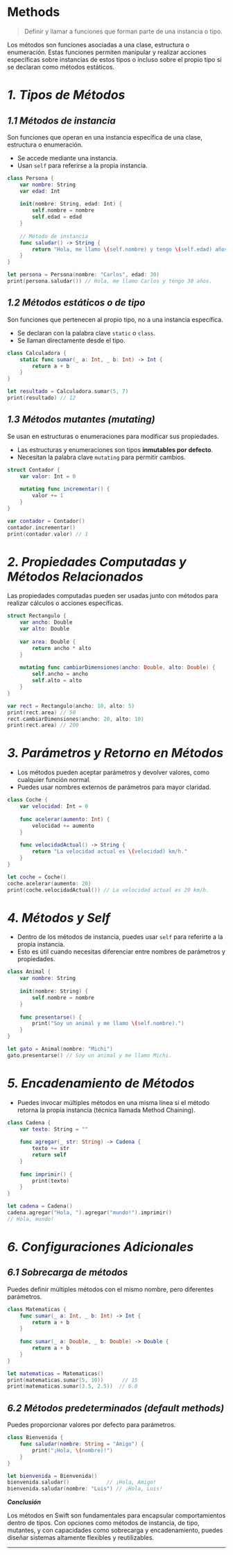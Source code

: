 # Methods

> Definir y llamar a funciones que forman parte de una instancia o tipo.
> 

Los métodos son funciones asociadas a una clase, estructura o enumeración. Estas funciones permiten manipular y realizar acciones específicas sobre instancias de estos tipos o incluso sobre el propio tipo si se declaran como métodos estáticos.

# ***1. Tipos de Métodos***

## ***1.1 Métodos de instancia***

Son funciones que operan en una instancia específica de una clase, estructura o enumeración.

- Se accede mediante una instancia.
- Usan `self` para referirse a la propia instancia.

```swift
class Persona {
    var nombre: String
    var edad: Int
    
    init(nombre: String, edad: Int) {
        self.nombre = nombre
        self.edad = edad
    }
    
    // Método de instancia
    func saludar() -> String {
        return "Hola, me llamo \(self.nombre) y tengo \(self.edad) años."
    }
}

let persona = Persona(nombre: "Carlos", edad: 30)
print(persona.saludar()) // Hola, me llamo Carlos y tengo 30 años.
```

## ***1.2 Métodos estáticos o de tipo***

Son funciones que pertenecen al propio tipo, no a una instancia específica.

- Se declaran con la palabra clave `static` o `class`.
- Se llaman directamente desde el tipo.

```swift
class Calculadora {
    static func sumar(_ a: Int, _ b: Int) -> Int {
        return a + b
    }
}

let resultado = Calculadora.sumar(5, 7)
print(resultado) // 12
```

## ***1.3 Métodos mutantes (mutating)***

Se usan en estructuras o enumeraciones para modificar sus propiedades.

- Las estructuras y enumeraciones son tipos **inmutables por defecto**.
- Necesitan la palabra clave `mutating` para permitir cambios.

```swift
struct Contador {
    var valor: Int = 0
    
    mutating func incrementar() {
        valor += 1
    }
}

var contador = Contador()
contador.incrementar()
print(contador.valor) // 1
```

# ***2. Propiedades Computadas y Métodos Relacionados***

Las propiedades computadas pueden ser usadas junto con métodos para realizar cálculos o acciones específicas.

```swift
struct Rectangulo {
    var ancho: Double
    var alto: Double
    
    var area: Double {
        return ancho * alto
    }
    
    mutating func cambiarDimensiones(ancho: Double, alto: Double) {
        self.ancho = ancho
        self.alto = alto
    }
}

var rect = Rectangulo(ancho: 10, alto: 5)
print(rect.area) // 50
rect.cambiarDimensiones(ancho: 20, alto: 10)
print(rect.area) // 200
```

# ***3. Parámetros y Retorno en Métodos***

- Los métodos pueden aceptar parámetros y devolver valores, como cualquier función normal.
- Puedes usar nombres externos de parámetros para mayor claridad.

```swift
class Coche {
    var velocidad: Int = 0
    
    func acelerar(aumento: Int) {
        velocidad += aumento
    }
    
    func velocidadActual() -> String {
        return "La velocidad actual es \(velocidad) km/h."
    }
}

let coche = Coche()
coche.acelerar(aumento: 20)
print(coche.velocidadActual()) // La velocidad actual es 20 km/h.
```

# ***4. Métodos y Self***

- Dentro de los métodos de instancia, puedes usar `self` para referirte a la propia instancia.
- Esto es útil cuando necesitas diferenciar entre nombres de parámetros y propiedades.

```swift
class Animal {
    var nombre: String
    
    init(nombre: String) {
        self.nombre = nombre
    }
    
    func presentarse() {
        print("Soy un animal y me llamo \(self.nombre).")
    }
}

let gato = Animal(nombre: "Michi")
gato.presentarse() // Soy un animal y me llamo Michi.
```

# ***5. Encadenamiento de Métodos***

- Puedes invocar múltiples métodos en una misma línea si el método retorna la propia instancia (técnica llamada Method Chaining).

```swift
class Cadena {
    var texto: String = ""
    
    func agregar(_ str: String) -> Cadena {
        texto += str
        return self
    }
    
    func imprimir() {
        print(texto)
    }
}

let cadena = Cadena()
cadena.agregar("Hola, ").agregar("mundo!").imprimir()
// Hola, mundo!
```

# ***6. Configuraciones Adicionales***

## ***6.1 Sobrecarga de métodos***

Puedes definir múltiples métodos con el mismo nombre, pero diferentes parámetros.

```swift
class Matematicas {
    func sumar(_ a: Int, _ b: Int) -> Int {
        return a + b
    }
    
    func sumar(_ a: Double, _ b: Double) -> Double {
        return a + b
    }
}

let matematicas = Matematicas()
print(matematicas.sumar(5, 10))      // 15
print(matematicas.sumar(3.5, 2.5))  // 6.0
```

## ***6.2 Métodos predeterminados (default methods)***

Puedes proporcionar valores por defecto para parámetros.

```swift
class Bienvenida {
    func saludar(nombre: String = "Amigo") {
        print("¡Hola, \(nombre)!")
    }
}

let bienvenida = Bienvenida()
bienvenida.saludar()            // ¡Hola, Amigo!
bienvenida.saludar(nombre: "Luis") // ¡Hola, Luis!
```

***Conclusión***

Los métodos en Swift son fundamentales para encapsular comportamientos dentro de tipos. Con opciones como métodos de instancia, de tipo, mutantes, y con capacidades como sobrecarga y encadenamiento, puedes diseñar sistemas altamente flexibles y reutilizables.

---